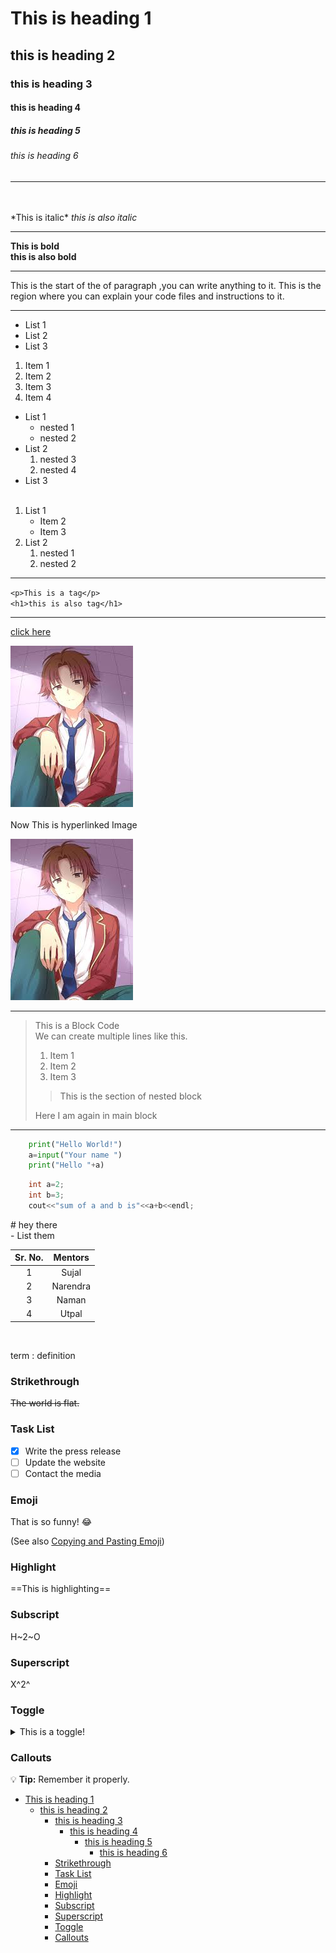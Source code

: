 <!-- this is all headings -->
# This is heading 1  
## this is heading 2  
### this is heading 3  
#### this is heading 4  
##### this is heading 5  
###### this is heading 6  
---    
</br>  


    

</br> 
<!--This is italic-->    
*This is italic*    
<i>this is also italic</i>  

---
<!-- this is bold -->
**This is bold**  
<b>this is also bold</b>  

---
<!-- paragraph -->
This is the start of the of paragraph ,you can write anything to it. This is the region where you can explain your code files and instructions to it.  

---  
<!-- Unordered Lists -->
- List 1
- List 2
- List 3  

<!-- Ordered List -->
1. Item 1
2. Item 2
3. Item 3
4. Item 4  

<!-- Nested List -->

<!-- Unordered List -->
<!-- need to give 2 space indentation to create a unordered nested list  -->
- List 1
  - nested 1
  - nested 2
- List 2
  1. nested 3
  2. nested 4
- List 3  
</br>  <!--       this is for next line creation -->
<!-- Ordered List -->
<!-- 3-space indentation -->
1. List 1
   - Item 2
   - Item 3
2. List 2
   1. nested 1
   2. nested 2  
   

---  

<!-- How to write HTML tags in MD -->

`<p>This is a tag</p>`  
`<h1>this is also tag</h1>`

---

<!-- Links -->

[click here](https://github.com/Sujallalawat/CS253-Space-Travel-System/blob/main/cs253_assign_submit.cpp "this is my github repo") 

<!-- When we hover on the link "this is my github repo" will show up. -->

<!-- Images -->

![Anime Image](ayanokoji.jpg "This is kiyotaka ayanokoji")   
</br>
Now This is hyperlinked Image

<!-- Hyperlinking image -->  

[![Anime Image](ayanokoji.jpg "This is kiyotaka ayanokoji")](https://github.com/Sujallalawat/CS253-Space-Travel-System/blob/main/cs253_assign_submit.cpp "this is my github repo") 

---  

<!-- Block Code -->
> This is a Block Code  
> We can create multiple lines like this.  
>
> 1. Item 1
> 2. Item 2
> 3. Item 3
>> This is the section of nested block 
>>  
> Here I am again in main block  

---

<!-- Code Block -->

```python
    print("Hello World!")
    a=input("Your name ")
    print("Hello "+a)
```

```C++
    int a=2;
    int b=3;
    cout<<"sum of a and b is"<<a+b<<endl;
```

<!-- Escape Character -->
\# hey there  
\- List them  

<!-- Tables -->

| Sr. No. | Mentors |
| :-----: | :-----: |
|   1     | Sujal   |
|   2     | Narendra|
|   3     | Naman   |
|   4     | Utpal   |  

</br>

term
: definition

### Strikethrough

~~The world is flat.~~

### Task List

- [x] Write the press release
- [ ] Update the website
- [ ] Contact the media

### Emoji

That is so funny! :joy:

(See also [Copying and Pasting Emoji](https://www.markdownguide.org/extended-syntax/#copying-and-pasting-emoji))

### Highlight

==This is highlighting==

### Subscript

H~2~O

### Superscript

X^2^

### Toggle

<details>
<summary>This is a toggle! </summary>
Contents of it are here.  

</details>  

### Callouts  

:bulb: **Tip:** Remember it properly.  


- [This is heading 1](#this-is-heading-1)
  - [this is heading 2](#this-is-heading-2)
    - [this is heading 3](#this-is-heading-3)
      - [this is heading 4](#this-is-heading-4)
        - [this is heading 5](#this-is-heading-5)
          - [this is heading 6](#this-is-heading-6)
    - [Strikethrough](#strikethrough)
    - [Task List](#task-list)
    - [Emoji](#emoji)
    - [Highlight](#highlight)
    - [Subscript](#subscript)
    - [Superscript](#superscript)
    - [Toggle](#toggle)
    - [Callouts](#callouts)






